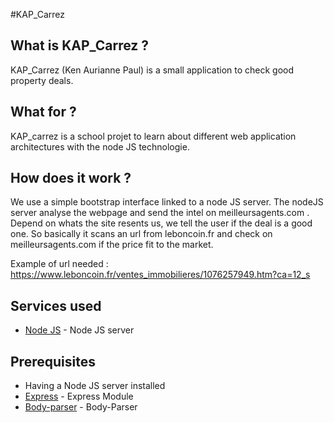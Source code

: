 #KAP_Carrez

## What is KAP_Carrez ?

KAP_Carrez (Ken Aurianne Paul) is a small application to check good property deals.

## What for ?

KAP_carrez is a school projet to learn about different web application architectures with the node JS technologie.

## How does it work ?

We use a simple bootstrap interface linked to a node JS server.
The nodeJS server analyse the webpage and send the intel on meilleursagents.com . Depend on whats the site resents us, we tell the user if the deal is a good one.
So basically it scans an url from leboncoin.fr and check on meilleursagents.com if the price fit to the market.

Example of url needed : https://www.leboncoin.fr/ventes_immobilieres/1076257949.htm?ca=12_s

## Services used

* [Node JS](https://nodejs.org/en/) - Node JS server

## Prerequisites

* Having a Node JS server installed 
* [Express](http://expressjs.com/) - Express Module
* [Body-parser]() - Body-Parser




